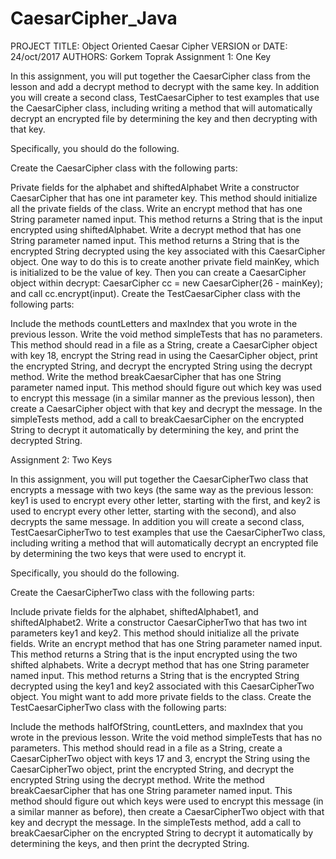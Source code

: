 # CaesarCipher_Java

PROJECT TITLE: Object Oriented Caesar Cipher
VERSION or DATE: 24/oct/2017
AUTHORS: Gorkem Toprak
Assignment 1: One Key

In this assignment, you will put together the CaesarCipher class from the lesson and add a decrypt method to decrypt with the same key. 
In addition you will create a second class, TestCaesarCipher to test examples that use the CaesarCipher class, 
including writing a method that will automatically decrypt an encrypted file by determining the key and then decrypting with that key.

Specifically, you should do the following.

Create the CaesarCipher class with the following parts:

Private fields for the alphabet and shiftedAlphabet
Write a constructor CaesarCipher that has one int parameter key. This method should initialize all the private fields of the class.
Write an encrypt method that has one String parameter named input. This method returns a String that is the input encrypted using shiftedAlphabet.
Write a decrypt method that has one String parameter named input.
 This method returns a String that is the encrypted String decrypted using the key associated with this CaesarCipher object. 
 One way to do this is to create another private field mainKey, which is initialized to be the value of key. 
 Then you can create a CaesarCipher object within decrypt: CaesarCipher cc = new CaesarCipher(26 - mainKey); and call cc.encrypt(input).
Create the TestCaesarCipher class with the following parts:

Include the methods countLetters and maxIndex that you wrote in the previous lesson.
Write the void method simpleTests that has no parameters. This method should read in a file as a String, create a CaesarCipher object with key 18,
 encrypt the String read in using the CaesarCipher object, print the encrypted String, and decrypt the encrypted String using the decrypt method.
Write the method breakCaesarCipher that has one String parameter named input. 
This method should figure out which key was used to encrypt this message (in a similar manner as the previous lesson), 
then create a CaesarCipher object with that key and decrypt the message.
In the simpleTests method, add a call to breakCaesarCipher on the encrypted String to decrypt it automatically by determining the key, 
and print the decrypted String.


Assignment 2: Two Keys

In this assignment, you will put together the CaesarCipherTwo class that encrypts a message with two keys
(the same way as the previous lesson: key1 is used to encrypt every other letter, starting with the first, and key2 is used to encrypt every other letter,
 starting with the second), and also decrypts the same message. 
 In addition you will create a second class, TestCaesarCipherTwo to test examples that use the CaesarCipherTwo class, 
 including writing a method that will automatically decrypt an encrypted file by determining the two keys that were used to encrypt it.

Specifically, you should do the following.

Create the CaesarCipherTwo class with the following parts:

Include private fields for the alphabet, shiftedAlphabet1, and shiftedAlphabet2.
Write a constructor CaesarCipherTwo that has two int parameters key1 and key2. This method should initialize all the private fields.
Write an encrypt method that has one String parameter named input. This method returns a String that is the input encrypted using the two shifted alphabets.
Write a decrypt method that has one String parameter named input. 
This method returns a String that is the encrypted String decrypted using the key1 and key2 associated with this CaesarCipherTwo object. 
You might want to add more private fields to the class.
Create the TestCaesarCipherTwo class with the following parts:

Include the methods halfOfString, countLetters, and maxIndex that you wrote in the previous lesson.
Write the void method simpleTests that has no parameters. This method should read in a file as a String, create a CaesarCipherTwo object with keys 17 and 3, 
encrypt the String using the CaesarCipherTwo object, print the encrypted String, and decrypt the encrypted String using the decrypt method.
Write the method breakCaesarCipher that has one String parameter named input. This method should figure out which keys were used to encrypt this message (in a similar manner as before), then create a CaesarCipherTwo object with that key and decrypt the message.
In the simpleTests method, add a call to breakCaesarCipher on the encrypted String to decrypt it automatically by determining the keys, and then print the decrypted String.
